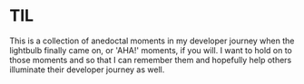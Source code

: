 # TIL
This is a collection of anedoctal moments in my developer journey when the lightbulb finally came on, or 'AHA!' moments, if you will. I want to hold on to those moments and so that I can remember them and hopefully help others illuminate their developer journey as well.
